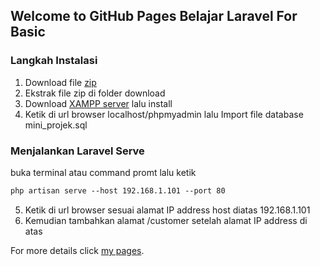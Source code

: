 ## Welcome to GitHub Pages Belajar Laravel For Basic

### Langkah Instalasi

1. Download file [zip](https://github.com/b46usf/belajar_laravel/archive/refs/heads/master.zip)
2. Ekstrak file zip di folder download
3. Download [XAMPP server](https://www.apachefriends.org/download.html) lalu install
4. Ketik di url browser localhost/phpmyadmin lalu Import file database mini_projek.sql


### Menjalankan Laravel Serve

buka terminal atau command promt lalu ketik

```markdown
php artisan serve --host 192.168.1.101 --port 80
```

5. Ketik di url browser sesuai alamat IP address host diatas 192.168.1.101
6. Kemudian tambahkan alamat /customer setelah alamat IP address di atas

For more details click [my pages](https://api.whatsapp.com/send/?phone=6285645439575&text=hai%20ka%20mau%20tau%20lebih%20lanjut%20tentang%20laravel&app_absent=0).
